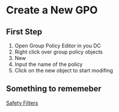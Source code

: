 # Create a New GPO

## First Step
1. Open Group Policy Editor in you DC
2. Right click over group policy objects
3. New
4. Input the name of the policy
5. Click on the new object to start modifing

## Something to rememeber

[Safety Filters](https://www.google.com "Safety Filters")

